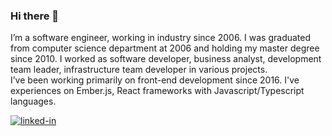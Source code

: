 ### Hi there 👋

<!--
**ykaragol/ykaragol** is a ✨ _special_ ✨ repository because its `README.md` (this file) appears on your GitHub profile.

Here are some ideas to get you started:

- 🔭 I’m currently working on ...
- 🌱 I’m currently learning ...
- 👯 I’m looking to collaborate on ...
- 🤔 I’m looking for help with ...
- 💬 Ask me about ...
- 📫 How to reach me: ...
- 😄 Pronouns: ...
- ⚡ Fun fact: ...
-->

I’m a software engineer, working in industry since 2006. I was graduated from computer science department at 2006 and holding my master degree since 2010. I worked as software developer, business analyst, development team leader, infrastructure team developer in various projects.  \
I’ve been working primarily on front-end development since 2016. I've experiences on Ember.js, React frameworks with Javascript/Typescript languages.

[![linked-in](https://img.shields.io/badge/Linked_In-0077B5?style=for-the-badge&logo=LinkedIn&logoColor=white)](https://www.linkedin.com/in/yusuf-karagol-64980b43)

